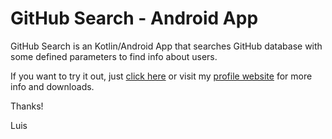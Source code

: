 # GitHub Search - Android App
GitHub Search is an Kotlin/Android App that searches GitHub database with some defined parameters to find info about users.

If you want to try it out, just [click here](http://mora0199.github.io/apks/GitHubSearch.apk) or visit my [profile website](https://appdevcanada.github.io/) for more info and downloads.

Thanks!

Luis
